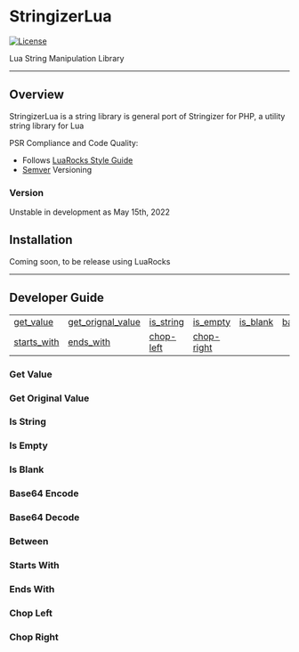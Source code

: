 # StringizerLua

[![License](http://img.shields.io/badge/License-MIT-brightgreen.svg)](LICENSE.md)

Lua String Manipulation Library

---

## Overview

StringizerLua is a string library is general port of Stringizer for PHP, a utility string library for Lua

PSR Compliance and Code Quality:
* Follows [LuaRocks Style Guide](https://github.com/luarocks/lua-style-guide)
* [Semver](http://semver.org/) Versioning


### Version
Unstable in development as May 15th, 2022

## Installation
Coming soon, to be release using LuaRocks

---

## Developer Guide

<table>
    <tr>
        <td><a href="#get-value">get_value</a></td>
        <td><a href="#get-original-value">get_orignal_value</a></td>
        <td><a href="#is-string">is_string</a></td>
        <td><a href="#is-empty">is_empty</a></td>
        <td><a href="#is-blank">is_blank</a></td>
        <td><a href="#base64-encode">base64_encode</a></td>
        <td><a href="#base64-decode">base64_decode</a></td>
        <td><a href="#between">between</a></td>
    </tr>
      <tr>
        <td><a href="#starts-with">starts_with</a></td>
        <td><a href="#ends-with">ends_with</a></td>
        <td><a href="#chop-left">chop-left</a></td>
        <td><a href="#chop-right">chop-right</a></td>
        <td><a href="#"></a></td>
        <td><a href="#"></a></td>
        <td><a href="#"></a></td>
        <td><a href="#b"></a></td>
    </tr>
</table>  

### Get Value

### Get Original Value

### Is String

### Is Empty

### Is Blank

### Base64 Encode

### Base64 Decode

### Between

### Starts With

### Ends With

### Chop Left

### Chop Right

